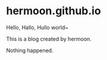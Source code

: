 # hermoon.github.io

Hello, Hallo, Hullo world~

This is a blog created by hermoon.

Nothing happened.
